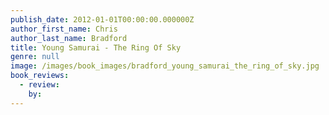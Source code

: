 ```yaml
---
publish_date: 2012-01-01T00:00:00.000000Z
author_first_name: Chris
author_last_name: Bradford
title: Young Samurai - The Ring Of Sky
genre: null
image: /images/book_images/bradford_young_samurai_the_ring_of_sky.jpg
book_reviews:
  - review: 
    by: 
---
```

